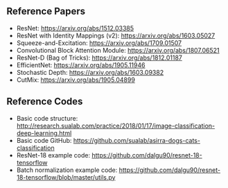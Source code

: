 ## Reference Papers
- ResNet: https://arxiv.org/abs/1512.03385
- ResNet with Identity Mappings (v2): https://arxiv.org/abs/1603.05027
- Squeeze-and-Excitation: https://arxiv.org/abs/1709.01507
- Convolutional Block Attention Module: https://arxiv.org/abs/1807.06521
- ResNet-D (Bag of Tricks): https://arxiv.org/abs/1812.01187
- EfficientNet: https://arxiv.org/abs/1905.11946
- Stochastic Depth: https://arxiv.org/abs/1603.09382
- CutMix: https://arxiv.org/abs/1905.04899

## Reference Codes
- Basic code structure: http://research.sualab.com/practice/2018/01/17/image-classification-deep-learning.html
- Basic code GitHub: https://github.com/sualab/asirra-dogs-cats-classification
- ResNet-18 example code: https://github.com/dalgu90/resnet-18-tensorflow
- Batch normalization example code: https://github.com/dalgu90/resnet-18-tensorflow/blob/master/utils.py
